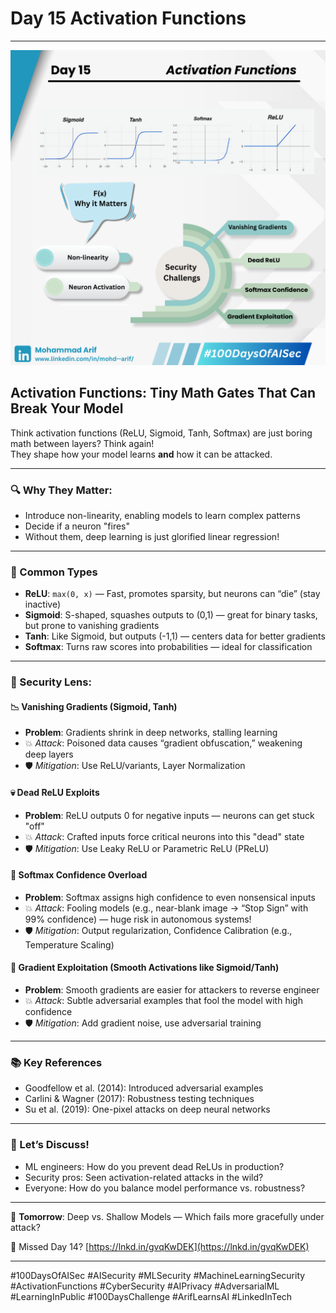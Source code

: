 # Day 15 Activation Functions

***

![Day 15 Poster](images/day15-poster.png)

## Activation Functions: Tiny Math Gates That Can Break Your Model

Think activation functions (ReLU, Sigmoid, Tanh, Softmax) are just boring math between layers? Think again!\
They shape how your model learns **and** how it can be attacked.

***

### 🔍 Why They Matter:

* Introduce non-linearity, enabling models to learn complex patterns
* Decide if a neuron "fires"
* Without them, deep learning is just glorified linear regression!

***

### 📌 Common Types

* **ReLU**: `max(0, x)` — Fast, promotes sparsity, but neurons can “die” (stay inactive)
* **Sigmoid**: S-shaped, squashes outputs to (0,1) — great for binary tasks, but prone to vanishing gradients
* **Tanh**: Like Sigmoid, but outputs (-1,1) — centers data for better gradients
* **Softmax**: Turns raw scores into probabilities — ideal for classification

***

### 🔐 Security Lens:

#### 📉 Vanishing Gradients (Sigmoid, Tanh)

* **Problem**: Gradients shrink in deep networks, stalling learning
* 💥 _Attack_: Poisoned data causes “gradient obfuscation,” weakening deep layers
* 🛡️ _Mitigation_: Use ReLU/variants, Layer Normalization

#### 💀 Dead ReLU Exploits

* **Problem**: ReLU outputs 0 for negative inputs — neurons can get stuck "off"
* 💥 _Attack_: Crafted inputs force critical neurons into this "dead" state
* 🛡️ _Mitigation_: Use Leaky ReLU or Parametric ReLU (PReLU)

#### 🤯 Softmax Confidence Overload

* **Problem**: Softmax assigns high confidence to even nonsensical inputs
* 💥 _Attack_: Fooling models (e.g., near-blank image → “Stop Sign” with 99% confidence) — huge risk in autonomous systems!
* 🛡️ _Mitigation_: Output regularization, Confidence Calibration (e.g., Temperature Scaling)

#### 👻 Gradient Exploitation (Smooth Activations like Sigmoid/Tanh)

* **Problem**: Smooth gradients are easier for attackers to reverse engineer
* 💥 _Attack_: Subtle adversarial examples that fool the model with high confidence
* 🛡️ _Mitigation_: Add gradient noise, use adversarial training

***

### 📚 Key References

* Goodfellow et al. (2014): Introduced adversarial examples
* Carlini & Wagner (2017): Robustness testing techniques
* Su et al. (2019): One-pixel attacks on deep neural networks

***

### 💬 Let’s Discuss!

* ML engineers: How do you prevent dead ReLUs in production?
* Security pros: Seen activation-related attacks in the wild?
* Everyone: How do you balance model performance vs. robustness?

***

📅 **Tomorrow**: Deep vs. Shallow Models — Which fails more gracefully under attack?

🔗 Missed Day 14? [https://lnkd.in/gvqKwDEK](https://lnkd.in/gvqKwDEK)

***

\#100DaysOfAISec #AISecurity #MLSecurity #MachineLearningSecurity #ActivationFunctions #CyberSecurity #AIPrivacy #AdversarialML #LearningInPublic #100DaysChallenge #ArifLearnsAI #LinkedInTech
